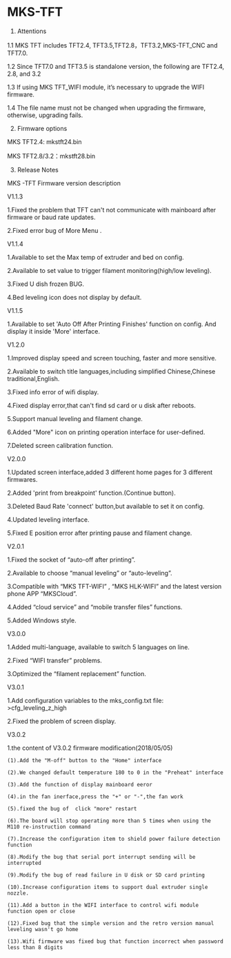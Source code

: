 # MKS-TFT

1.  Attentions

  1.1 MKS TFT includes TFT2.4, TFT3.5,TFT2.8，TFT3.2,MKS-TFT_CNC and TFT7.0.
  
  1.2 Since TFT7.0 and TFT3.5 is standalone version, the following are TFT2.4, 2.8, and 3.2

  1.3 If using MKS TFT_WIFI module, it’s necessary to upgrade the WIFI firmware. 

  1.4 The file name must not be changed when upgrading the firmware, otherwise, upgrading fails.

2.  Firmware options

MKS TFT2.4: mkstft24.bin
  
MKS TFT2.8/3.2：mkstft28.bin
  
3.  Release Notes

  MKS -TFT Firmware version description

V1.1.3

  1.Fixed the problem that TFT can't not communicate with mainboard after firmware or baud rate updates.

  2.Fixed error bug of More Menu .

V1.1.4

  1.Available to set the Max temp of extruder and bed on config.

  2.Available to set value to trigger filament monitoring(high/low leveling).

  3.Fixed U dish frozen BUG.

  4.Bed leveling icon does not display by default.

V1.1.5

  1.Available to set 'Auto Off After Printing Finishes' function on config. And display it inside 'More' interface.

V1.2.0

  1.Improved display speed and screen touching, faster and more sensitive.

  2.Available to switch title languages,including simplified Chinese,Chinese traditional,English.

  3.Fixed info error of wifi display.

  4.Fixed display error,that can't find sd card or u disk after reboots.

  5.Support manual leveling and filament change.

  6.Added "More" icon on printing operation interface for user-defined.

  7.Deleted screen calibration function.

V2.0.0

  1.Updated screen interface,added 3 different home pages for 3 different firmwares.

  2.Added 'print from breakpoint' function.(Continue button).

  3.Deleted Baud Rate 'connect' button,but available to set it on config.

  4.Updated leveling interface.

  5.Fixed E position error after printing pause and filament change.

V2.0.1

  1.Fixed the socket of “auto-off after printing”.

  2.Available to choose “manual leveling” or “auto-leveling”.

  3.Compatible with “MKS TFT-WIFI” , “MKS HLK-WIFI” and the latest version phone APP “MKSCloud”.

  4.Added “cloud service” and “mobile transfer files” functions.

  5.Added Windows style.

V3.0.0

  1.Added multi-language, available to switch 5 languages on line.

  2.Fixed “WIFI transfer” problems.

  3.Optimized the “filament replacement” function.
  
V3.0.1

  1.Add configuration variables to the mks_config.txt file: >cfg_leveling_z_high
  
  2.Fixed the problem of screen display.
 
V3.0.2

  1.the content of V3.0.2 firmware modification(2018/05/05)
  
    (1).Add the "M-off" button to the "Home" interface
    
    (2).We changed default temperature 180 to 0 in the "Preheat" interface
    
    (3).Add the function of display mainboard eeror
    
    (4).in the fan inerface,press the "+" or "-",the fan work
    
    (5).fixed the bug of  click "more" restart  
    
    (6).The board will stop operating more than 5 times when using the M110 re-instruction command
    
    (7).Increase the configuration item to shield power failure detection function
    
    (8).Modify the bug that serial port interrupt sending will be interrupted
    
    (9).Modify the bug of read failure in U disk or SD card printing
    
    (10).Increase configuration items to support dual extruder single nozzle.
    
    (11).Add a button in the WIFI interface to control wifi module  function open or close
    
    (12).Fixed bug that the simple version and the retro version manual leveling wasn't go home
    
    (13).Wifi firmware was fixed bug that function incorrect when password less than 8 digits 
  
